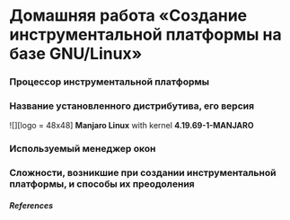 # Домашняя работа «Создание инструментальной платформы на базе GNU/Linux»

### Процессор инструментальной платформы

### Название установленного дистрибутива, его версия
![][logo = 48x48] __Manjaro Linux__ with kernel __4.19.69-1-MANJARO__
### Используемый менеджер окон

### Сложности, возникшие при создании инструментальной платформы, и способы их преодоления


##### References
[logo]: /img/logo.png
